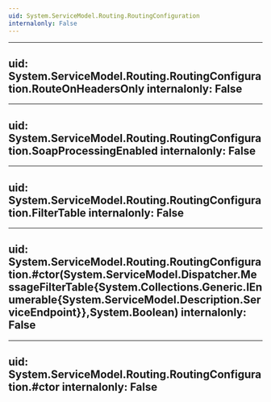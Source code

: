 ```yaml
---
uid: System.ServiceModel.Routing.RoutingConfiguration
internalonly: False
---
```


---
uid: System.ServiceModel.Routing.RoutingConfiguration.RouteOnHeadersOnly
internalonly: False
---

---
uid: System.ServiceModel.Routing.RoutingConfiguration.SoapProcessingEnabled
internalonly: False
---

---
uid: System.ServiceModel.Routing.RoutingConfiguration.FilterTable
internalonly: False
---

---
uid: System.ServiceModel.Routing.RoutingConfiguration.#ctor(System.ServiceModel.Dispatcher.MessageFilterTable{System.Collections.Generic.IEnumerable{System.ServiceModel.Description.ServiceEndpoint}},System.Boolean)
internalonly: False
---

---
uid: System.ServiceModel.Routing.RoutingConfiguration.#ctor
internalonly: False
---
